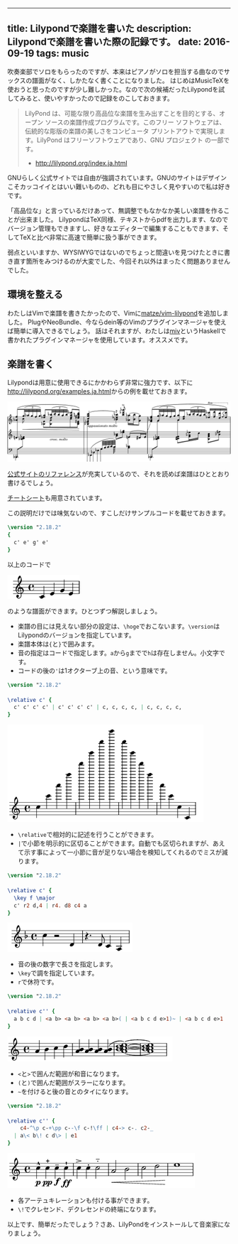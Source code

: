 ----
title: Lilypondで楽譜を書いた
description: Lilypondで楽譜を書いた際の記録です。
date: 2016-09-19
tags: music 
----

吹奏楽部でソロをもらったのですが、本来はピアノがソロを担当する曲なのでサックスの譜面がなく、しかたなく書くことになりました。
はじめはMusicTeXを使おうと思ったのですが少し難しかった。なので次の候補だったLilypondを試してみると、使いやすかったので記録をのこしておきます。

> LilyPond は、可能な限り高品位な楽譜を生み出すことを目的とする、オープン ソースの楽譜作成プログラムです。このフリー ソフトウェアは、伝統的な彫版の楽譜の美しさをコンピュータ プリントアウトで実現します。LilyPond はフリーソフトウェアであり、GNU プロジェクト の一部です。
>  - <http://lilypond.org/index.ja.html>

<!--more-->

GNUらしく公式サイトでは自由が強調されています。GNUのサイトはデザインこそカッコイイとはいい難いものの、どれも目にやさしく見やすいので私は好きです。

「高品位な」と言っているだけあって、無調整でもなかなか美しい楽譜を作ることが出来ました。
LilypondはTeX同様、テキストからpdfを出力します、なのでバージョン管理もできますし、好きなエディターで編集することもできます、そしてTeXと比べ非常に高速で簡単に扱う事ができます。

弱点といいますか、WYSIWYGではないのでちょっと間違いを見つけたときに書き直す箇所をみつけるのが大変でした、今回それ以外はまったく問題ありませんでした。

## 環境を整える

わたしはVimで楽譜を書きたかったので、Vimに[matze/vim-lilypond](https://github.com/matze/vim-lilypond)を追加しました。
PlugやNeoBundle、今ならdein等のVimのプラグインマネージャを使えば簡単に導入できるでしょう。
話はそれますが、わたしは[miv](https://github.com/itchyny/miv)というHaskellで書かれたプラグインマネージャを使用しています。オススメです。

## 楽譜を書く 

Lilypondは用意に使用できるにかかわらず非常に強力です、以下に<http://lilypond.org/examples.ja.html>からの例を載せておきます。

![](../images/LilypondExam2.png)

[公式サイトのリファレンス](http://lilypond.org/doc/v2.18/Documentation/learning/index.ja.html)が充実しているので、それを読めば楽譜はひととおり書けるでしょう。

[チートシート](http://lilypond.org/doc/v2.18/Documentation/notation/cheat-sheet)も用意されています。

この説明だけでは味気ないので、すこしだけサンプルコードを載せておきます。

```lilypond
\version "2.18.2"
{
  c' e' g' e'
}
```

以上のコードで

![](../images/LilypondExam3.png)

のような譜面ができます。ひとつずつ解説しましょう。

- 楽譜の目には見えない部分の設定は、`\hoge`でおこないます。`\version`はLilypondのバージョンを指定しています。
- 楽譜本体は`{`と`}`で囲みます。
- 音の指定はコードで指定します。`a`から`g`までで`h`は存在しません。小文字です。
- コードの後の`'`は1オクターブ上の音、という意味です。

```lilypond
\version "2.18.2"

\relative c' {
  c' c' c' c' | c' c' c' c' | c, c, c, c, | c, c, c, c,
}
```

![](../images/LilypondExam5.png)

- `\relative`で相対的に記述を行うことができます。
- `|`で小節を明示的に区切ることができます。自動でも区切られますが、あえて示す事によって一小節に音が足りない場合を検知してくれるのでミスが減ります。

```lilypond
\version "2.18.2"

\relative c' {
  \key f \major
  c' r2 d,4 | r4. d8 c4 a
}
```

![](../images/LilypondExam4.png)

- 音の後の数字で長さを指定します。
- `\key`で調を指定しています。
- `r`で休符です。

```lilypond
\version "2.18.2"

\relative c'' {
  a b c d | <a b> <a b> <a b> <a b>( | <a b c d e>1)~ | <a b c d e>1
}
```

![](../images/LilypondExam6.png)

- `<`と`>`で囲んだ範囲が和音になります。
- `(`と`)`で囲んだ範囲がスラーになります。
- `~`を付けると後の音とのタイになります。

```lilypond
\version "2.18.2"

\relative c'' {
    c4-^\p c-+\pp c--\f c-!\ff | c4-> c-. c2-_
  | a\< b\! c d\> | e1
}
```

![](../images/LilypondExam7.png)

- 各アーテュキレーションも付ける事ができます。
- `\!`でクレセンド、デクレセンドの終端になります。

<!-- 誤りを発見
最後に、わたしの実際に書いたコードの断片を紹介します。

```lilypond
\version "2.18.2" 

\header { 
 title = \markup \center-align { "Autumn Leaves" } 
 subtitle = \markup \center-align { "Solo Score" } 
} 
\paper { 
	#( set-paper-size "a4" ) 
} 
\transpose c' bes' {
  \relative c' {
    \key f \major
    \time 4/4
      r2 d8^"Solo" c bes a( | a4.) d8 c bes a c | bes a r g r f r a( | a) bes c a( a4.) f8 
    | <f a> <f a> r4 r2 | r8 e g[ bes] d[ c bes a] | bes cis,4. r8 cis e[ d]( | d4) r d8 f a e'
  }
}
```

![](../images/LilypondExam8.png)

- `\time 4/4`で四分の四拍子であることを明示。^[この例の場合はしなくても良い]
- `-es`、`-is`でシャープ、フラット
- Cの調の楽譜をBes調の楽譜に起こしたかったので、Cそのままで一度書いたあとに、`\relative c bes`でBesに変換した。
-->

以上です、簡単だったでしょう？さあ、LilyPondをインストールして音楽家になりましょう。

